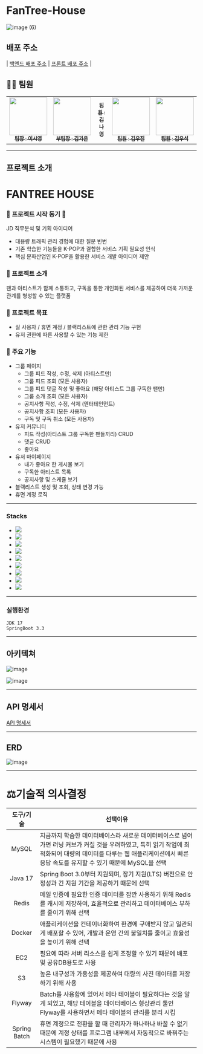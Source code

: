 # FanTree-House
![image (6)](https://github.com/user-attachments/assets/20afa277-ccb4-47fe-b094-f24d82640f12)

## 배포 주소
| [백엔드 배포 주소]() | [프론트 배포 주소]() |

## 👩‍💻 팀원
<table>
  <tbody>
    <tr>
      <td align="center"><a href="https://github.com/silicao3o"><img src="https://github.com/user-attachments/assets/dd9305d6-f1df-4303-a119-cbc3c852cf91" width="100px;" alt=""/><br /><sub><b> 팀장 : 이시영 </b></sub></a><br /></td>
      <td align="center"><a href="gaeun7"><img src="https://github.com/user-attachments/assets/0c263f93-444c-4beb-bb45-6563bf972e9f" width="100px;" alt=""/><br /><sub><b> 부팀장 : 김가은 </b></sub></a><br /></td>
      <td align="center"><a href="https://github.com/MonGrony"><img src= width="100px;" alt=""/><br /><sub><b> 팀원 : 김나영 </b></sub></a><br /></td>
      <td align="center"><a href="https://github.com/kwj0605"><img src="https://github.com/user-attachments/assets/f45111c2-d572-4f41-a0ad-009da8b37cb9" width="100px;" alt=""/><br /><sub><b> 팀원 : 김우진 </b></sub></a><br /></td>
      <td align="center"><a href="https://github.com/Wooseok1213"><img src="" width="100px;" alt=""/><br /><sub><b> 팀원 : 김우석 </b></sub></a><br /></td>
    </tr>
  </tbody>
</table>


---
## 프로젝트 소개

# **FANTREE HOUSE**

### 🌟 **프로젝트 시작 동기** 🌟

JD 직무분석 및 기획 아이디어
- 대용량 트래픽 관리 경험에 대한 질문 빈번
- 기존 학습한 기능들을 K-POP과 결합한 서비스 기획 필요성 인식
- 핵심 문화산업인 K-POP을 활용한 서비스 개발 아이디어 제안

### **🔎 프로젝트 소개**

팬과 아티스트가 함께 소통하고, 구독을 통한 개인화된 서비스를 제공하여 더욱 가까운 관계를 형성할 수 있는 플랫폼

### **📝 프로젝트 목표**

- 실 사용자 / 휴면 계정 / 블랙리스트에 관한 관리 기능 구현
- 유저 권한에 따른 사용할 수 있는 기능 제한

### 🌟 **주요 기능**
- 그룹 페이지
    - 그룹 피드 작성, 수정, 삭제 (아티스트만)
    - 그룹 피드 조회 (모든 사용자)
    - 그룹 피드 댓글 작성 및 좋아요 (해당 아티스트 그룹 구독한 팬만)
    - 그룹 소개 조회 (모든 사용자)
    - 공지사항 작성, 수정, 삭제 (엔터테인먼트)
    - 공지사항 조회  (모든 사용자)
    - 구독 및 구독 취소 (모든 사용자)
- 유저 커뮤니티
    - 피드 작성(아티스트 그룹 구독한 팬들끼리) CRUD
    - 댓글 CRUD
    - 좋아요
- 유저 마이페이지
  - 내가 좋아요 한 게시물 보기 
  - 구독한 아티스트 목록 
  - 공지사항 및 스케쥴 보기
- 블랙리스트 생성 및 조회, 상태 변경 가능
- 휴면 계정 로직

---
### Stacks 

* <img  src="https://img.shields.io/badge/git-F05032?style=for-the-badge&logo=git&logoColor=white">
* <img  src="https://img.shields.io/badge/github-181717?style=for-the-badge&logo=github&logoColor=white">
* <img src="https://img.shields.io/badge/java-007396?style=for-the-badge&logo=java&logoColor=white">
* <img src="https://img.shields.io/badge/spring-6DB33F?style=for-the-badge&logo=spring&logoColor=white">
* <img src="https://img.shields.io/badge/springboot-6DB33F?style=for-the-badge&logo=springboot&logoColor=white">
* <img src="https://img.shields.io/badge/gradle-02303A?style=for-the-badge&logo=gradle&logoColor=white">
* <img src="https://img.shields.io/badge/mysql-4479A1?style=for-the-badge&logo=mysql&logoColor=white">
* <img src="https://img.shields.io/badge/React-61DAFB?style=for-the-badge&logo=React&logoColor=black">
* <img src="https://img.shields.io/badge/IntelliJIDEA-000000?style=for-the-badge&logo=IntelliJIDEA&logoColor=white">

---
### 실행환경
```
JDK 17
SpringBoot 3.3
```

---
## 아키텍쳐
![image](https://github.com/user-attachments/assets/a91f074d-e840-4e7f-a27e-994b67952c39)

![image](https://github.com/user-attachments/assets/506c175c-02c8-4229-8750-5c22c618b74a)

---
## API 명세서
[API 명세서](https://www.notion.so/teamsparta/8726a50848b84392992f4c9d7281cbe4?v=f346494e067c4471ab4e70997ccc8a25)
  
---
## ERD
![image](https://github.com/user-attachments/assets/2dee9101-ed74-4456-bb42-a8dc33a49193)

---
# ⚖️기술적 의사결정
<div markdown="1">
  
|                                                   도구/기술                                                    |선택이유|
|:----------------------------------------------------------------------------------------------------------:|---|
|MySQL|지금까지 학습한 데이터베이스라 새로운 데이터베이스로 넘어가면 러닝 커브가 커질 것을 우려하였고, 특히 읽기 작업에 최적화되어 대량의 데이터를 다루는 웹 애플리케이션에서 빠른 응답 속도를 유지할 수 있기 때문에 MySQL을 선택 |
|Java 17 |Spring Boot 3.0부터 지원되며, 장기 지원(LTS) 버전으로 안정성과 긴 지원 기간을 제공하기 때문에 선택 |
| Redis| 메일 인증에 필요한 인증 데이터를 잠깐 사용하기 위해 Redis를 캐시에 저장하여, 효율적으로 관리하고 데이터베이스 부하를 줄이기 위해 선택|
|Docker |애플리케이션을 컨테이너화하여 환경에 구애받지 않고 일관되게 배포할 수 있어, 개발과 운영 간의 불일치를 줄이고 효율성을 높이기 위해 선택 |
| EC2|필요에 따라 서버 리소스를 쉽게 조정할 수 있기 때문에 배포 및 공유DB용도로 사용 |
|S3|높은 내구성과 가용성을 제공하여 대량의 사진 데이터를 저장하기 위해 사용|
|Flyway|Batch를 사용함에 있어서 메타 테이블이 필요하다는 것을 알게 되었고, 해당 테이블을 데이터베이스 형상관리 툴인 Flyway를 사용하면서 메타 테이블의 관리를 분리 시킴|
|Spring Batch|휴면 계정으로 전환을 할 때 관리자가 하나하나 바꿀 수 없기 때문에 계정 상태를 프로그램 내부에서 자동적으로 바꿔주는 시스템이 필요했기 때문에 사용|

</div>
